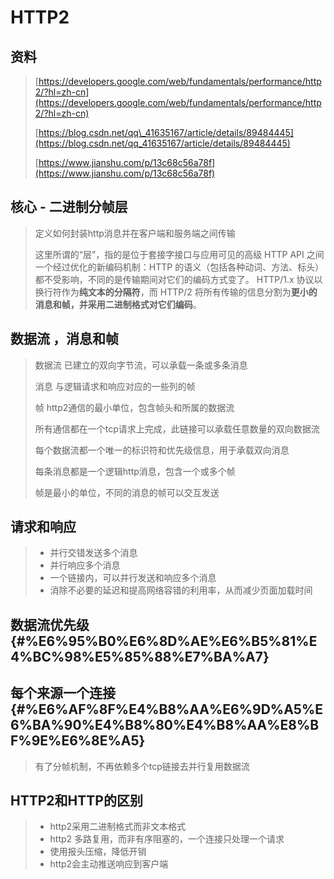 # HTTP2

## 资料

> [https://developers.google.com/web/fundamentals/performance/http2/?hl=zh-cn](https://developers.google.com/web/fundamentals/performance/http2/?hl=zh-cn)
>
> [https://blog.csdn.net/qq\_41635167/article/details/89484445](https://blog.csdn.net/qq_41635167/article/details/89484445)
>
> [https://www.jianshu.com/p/13c68c56a78f](https://www.jianshu.com/p/13c68c56a78f)

## 核心 - 二进制分帧层

> 定义如何封装http消息并在客户端和服务端之间传输
>
> 这里所谓的“层”，指的是位于套接字接口与应用可见的高级 HTTP API 之间一个经过优化的新编码机制：HTTP 的语义（包括各种动词、方法、标头）都不受影响，不同的是传输期间对它们的编码方式变了。 HTTP/1.x 协议以换行符作为**纯文本的分隔符**，而 HTTP/2 将所有传输的信息分割为**更小的消息和帧，并采用二进制格式对它们编码**。

## 数据流 ，消息和帧

> 数据流  已建立的双向字节流，可以承载一条或多条消息
>
> 消息 与逻辑请求和响应对应的一些列的帧
>
> 帧  http2通信的最小单位，包含帧头和所属的数据流
>
> 所有通信都在一个tcp请求上完成，此链接可以承载任意数量的双向数据流
>
> 每个数据流都一个唯一的标识符和优先级信息，用于承载双向消息
>
> 每条消息都是一个逻辑http消息，包含一个或多个帧
>
> 帧是最小的单位，不同的消息的帧可以交互发送

## 请求和响应

> * 并行交错发送多个消息
> * 并行响应多个消息
> * 一个链接内，可以并行发送和响应多个消息
> * 消除不必要的延迟和提高网络容错的利用率，从而减少页面加载时间

## 数据流优先级 {#%E6%95%B0%E6%8D%AE%E6%B5%81%E4%BC%98%E5%85%88%E7%BA%A7}

## 每个来源一个连接 {#%E6%AF%8F%E4%B8%AA%E6%9D%A5%E6%BA%90%E4%B8%80%E4%B8%AA%E8%BF%9E%E6%8E%A5}

> 有了分帧机制，不再依赖多个tcp链接去并行复用数据流

## HTTP2和HTTP的区别

> * http2采用二进制格式而非文本格式
> * http2 多路复用，而非有序阻塞的，一个连接只处理一个请求
> * 使用报头压缩，降低开销
> * http2会主动推送响应到客户端



